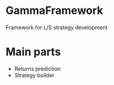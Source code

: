 # GammaFramework
Framework for L/S strategy development
# Main parts
* Returns prediction
* Strategy builder
